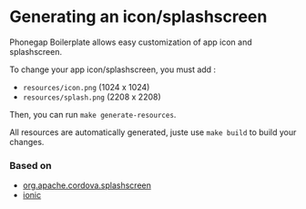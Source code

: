 # Generating an icon/splashscreen

Phonegap Boilerplate allows easy customization of app icon and splashscreen.

To change your app icon/splashscreen, you must add :
- `resources/icon.png` (1024 x 1024)
- `resources/splash.png` (2208 x 2208)

Then, you can run `make generate-resources`.

All resources are automatically generated, juste use `make build` to build your changes.

### Based on

- [org.apache.cordova.splashscreen](https://github.com/apache/cordova-plugin-splashscreen)
- [ionic](https://github.com/driftyco/ionic)
